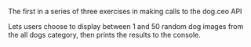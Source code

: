 The first in a series of three exercises in making calls to the dog.ceo API

Lets users choose to display between 1 and 50 random dog images from the all dogs category, then prints the results to the console.